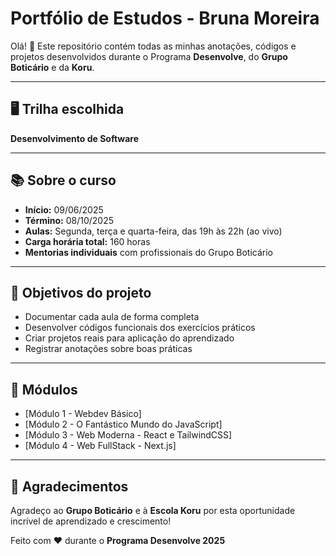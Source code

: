 # Portfólio de Estudos - Bruna Moreira

Olá! 👋 Este repositório contém todas as minhas anotações, códigos e projetos desenvolvidos durante o Programa **Desenvolve**, do **Grupo Boticário** e da **Koru**.  

---

## 🖥️ Trilha escolhida
**Desenvolvimento de Software**

---

## 📚 Sobre o curso
- **Início:** 09/06/2025  
- **Término:** 08/10/2025  
- **Aulas:** Segunda, terça e quarta-feira, das 19h às 22h (ao vivo)  
- **Carga horária total:** 160 horas  
- **Mentorias individuais** com profissionais do Grupo Boticário  

---

## 🎯 Objetivos do projeto
- Documentar cada aula de forma completa  
- Desenvolver códigos funcionais dos exercícios práticos  
- Criar projetos reais para aplicação do aprendizado  
- Registrar anotações sobre boas práticas  

---

## 🧩 Módulos
- [Módulo 1 - Webdev Básico]
- [Módulo 2 - O Fantástico Mundo do JavaScript]
- [Módulo 3 - Web Moderna - React e TailwindCSS] 
- [Módulo 4 - Web FullStack - Next.js]


---

## 🙏 Agradecimentos
Agradeço ao **Grupo Boticário** e à **Escola Koru** por esta oportunidade incrível de aprendizado e crescimento!  

Feito com ❤️ durante o **Programa Desenvolve 2025**
